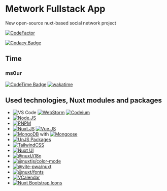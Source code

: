 # Metwork Fullstack App

New open-source nuxt-based social network project

[![CodeFactor](https://www.codefactor.io/repository/github/ms0ur/metwork-nuxt-fullstack/badge)](https://www.codefactor.io/repository/github/ms0ur/metwork-nuxt-fullstack)

[![Codacy Badge](https://app.codacy.com/project/badge/Grade/f3883266d0b44923be065ed34fd58467)](https://app.codacy.com/gh/ms0ur/Metwork-Nuxt-Fullstack/dashboard?utm_source=gh&utm_medium=referral&utm_content=&utm_campaign=Badge_grade)

## Time
### ms0ur
[![CodeTime Badge](https://img.shields.io/endpoint?style=flat-square&color=&url=https%3A%2F%2Fapi.codetime.dev%2Fshield%3Fid%3D26688%26project%3DMetwork-Nuxt-Fullstack%26in=0)](https://codetime.dev)
[![wakatime](https://wakatime.com/badge/user/018d5069-1ccd-4802-8757-8a0e2de3eb35/project/289145bd-4078-4344-8fab-1d2d0837d330.svg?style=flat-square)](https://wakatime.com/badge/user/018d5069-1ccd-4802-8757-8a0e2de3eb35/project/289145bd-4078-4344-8fab-1d2d0837d330?style=flat-square)

## Used technologies, Nuxt modules and packages

- ![VS Code](https://img.shields.io/badge/VS%20Code-black?style=for-the-badge)
[![WebStorm](https://img.shields.io/badge/WebStorm-00e1ff?style=for-the-badge&logo=WebStorm&link=https://www.jetbrains.com/webstorm/)](https://www.jetbrains.com/webstorm/) [![Codeium](https://img.shields.io/badge/Codeium-black?style=for-the-badge&logo=codeium&link=https://codeium.com/)](https://codeium.com/)
- [![Node.JS](https://img.shields.io/badge/Node.JS-black?style=for-the-badge&logo=nodedotjs&link=https://nodejs.org/en)](https://nodejs.org/en)
- [![PNPM](https://img.shields.io/badge/PNPM-black?style=for-the-badge&logo=pnpm&link=https://pnpm.io/)](https://pnpm.io/)
- [![Nuxt.JS](https://img.shields.io/badge/Nuxt.JS-black?style=for-the-badge&logo=nuxtdotjs&link=https://nuxt.com/)](https://nuxt.com/) [![Vue.JS](https://img.shields.io/badge/Vue.JS-black?style=for-the-badge&logo=vuedotjs&link=https://vuejs.org/)](https://vuejs.org/)
- [![MongoDB](https://img.shields.io/badge/MongoDB-black?style=for-the-badge&logo=mongodb&link=https://www.mongodb.com/)](https://www.mongodb.com/) with [![Mongoose](https://img.shields.io/badge/Mongoose-black?style=for-the-badge&logo=mongoose&link=http://mongoosejs.com/)](http://mongoosejs.com/)
- [![UnJS Packages](https://img.shields.io/badge/UnJS%20Packages-black?style=for-the-badge&logo=unjs&link=https://unjs.io/)](https://unjs.io/)
- [![TailwindCSS](https://img.shields.io/badge/TailwindCSS-black?style=for-the-badge&logo=tailwindcss&link=https://tailwindcss.com/)](https://tailwindcss.com/)
- [![Nuxt UI](https://img.shields.io/badge/Nuxt%20UI-black?style=for-the-badge&logo=nuxtdotjs&link=https://ui.nuxt.com/)](https://ui.nuxt.com/)
- [![@nuxt/i18n](https://img.shields.io/badge/@nuxt/i18n-black?style=for-the-badge&logo=nuxtdotjs&link=https://nuxt.com/modules/i18n)](https://nuxt.com/modules/i18n)
- [![@nuxtjs/color-mode](https://img.shields.io/badge/@nuxtjs/color--mode-black?style=for-the-badge&logo=nuxtdotjs&link=https://nuxt.com/modules/color-mode)](https://nuxt.com/modules/color-mode)
- [![@vite-pwa/nuxt](https://img.shields.io/badge/@vite--pwa/nuxt-black?style=for-the-badge&logo=pwa&logoColor=yellow&link=https://nuxt.com/modules/vite-pwa-nuxt)](https://nuxt.com/modules/vite-pwa-nuxt)
- [![@nuxt/fonts](https://img.shields.io/badge/@nuxt/fonts-black?style=for-the-badge&logo=nuxtdotjs&link=https://nuxt.com/modules/fonts)](https://nuxt.com/modules/fonts)
- [![VCalendar](https://img.shields.io/badge/VCalendar-black?style=for-the-badge&logo=googlecalendar&link=https://nuxt.com/modules/vcalendar)](https://nuxt.com/modules/vcalendar)
- [![Nuxt Bootstrap Icons](https://img.shields.io/badge/Nuxt%20Bootstrap%20Icons-black?style=for-the-badge&logo=bootstrap&link=https://nuxt.com/modules/nuxt-bootstrap-icons)](https://nuxt.com/modules/nuxt-bootstrap-icons)
